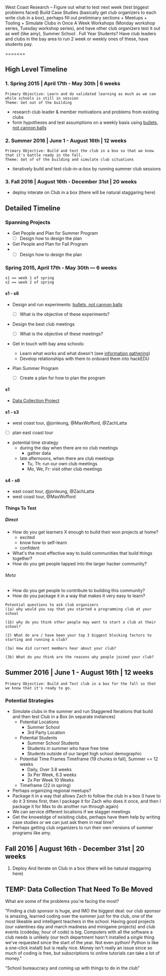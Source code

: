 West Coast Research – Figure out what to test next week (test biggest problems faced)
Build Case Studies (basically get club organizers to each write club in a box), perhaps fill out preliminary sections + Meetups + Tooling + Simulate Clubs in Once A Week Workshops (Monday workshop series, Tuesday workshop series), and have other club organizers test it out as well (like amy), Summer School . Full Year Students? Have club leaders and clubs in the bay area to run 2 week or weekly ones of these, have students pay.


=======


## High Level Timeline

### 1. Spring 2015 | April 17th - May 30th | 6 weeks

```
Primary Objective: Learn and do validated learning as much as we can while schools is still in session
Theme: Get out of the building
```

- research club leader & member motivations and problems from existing clubs
- form hypotheses and test assumptions on a weekly basis using [bullets, not cannon balls](http://www.actionablebooks.com/en-ca/summaries/great-by-choice/)

### 2. Summer 2016 | June 1 - August 16th | 12 weeks

```
Primary Objective: Build and test the club in a box so that we know that it's battle ready in the fall.
Theme: Get of of the building and simulate club situations
```

- iteratively build and test club-in-a-box by running summer club sessions

### 3. Fall 2016 | August 16th - December 31st | 20 weeks
- deploy interate on Club in a box (there will be natural staggaring here)


## Detailed Timeline

### Spanning Projects

- Get People and Plan for Summer Program
	- [ ] Design how to design the plan
- Get People and Plan for Fall Program
- 	- [ ] Design how to design the plan

### Spring 2015, April 17th - May 30th — 6 weeks

```
s1 == week 1 of spring
s2 == week 2 of spring
```

#### s1 - s6
- Design and run experiments: [bullets, not cannon balls](http://www.actionablebooks.com/en-ca/summaries/great-by-choice/)
	- [ ] What is the objective of these experiments? 

- Design the best club meetings
	- [ ] What is the objective of these  meetings?

- Get in touch with bay area schools:
	- Learn what works and what doesn't (see [information gathering](https://github.com/hackedu/club-in-a-box/issues/9))
	- Develop relationships with them to onboard them into hackEDU
	
- Plan Summer Program
	- [ ] Create a plan for how to plan the program

#### s1
- [Data Collection Project](https://github.com/hackedu/club-in-a-box/issues/9)
 
#### s1 - s3
- west coast tour, @jonleung, @MaxWofford, @ZachLatta
- [ ] plan east coast tour
- potential time strategy
	- during the day when there are no club meetings
		- gather data
	- late afternoons, when there are club meetings
		- Tu, Th: 	  run our own club meetings
		- Mo, We, Fr: visit other club meetings

#### s4 - s6
- east coast tour, @jonleung, @ZachLatta
- west coast tour, @MaxWofford

#### Things To Test

##### Direct
- How do you get learners X enough to build their won projects at home?
	- excited
	- know how to self-learn
	- confident
- What's the most effective way to build communities that build things together?
- How do you get people tapped into the larger hacker community?

###### Meta
- How do you get people to contribute to building this community?
- How do you package it in a way that makes it very easy to learn?

```
Potential questions to ask club organizers
(1a) why would you say that you started a programming club at your school

(1b) why do you think other people may want to start a club at their school?

(2) What do are / have been your top 3 biggest blocking factors to starting and running a club?

(3a) How did current members hear about your club?

(3b) What do you think are the reasons why people joined your club?

```


## Summer 2016 | June 1 - August 16th | 12 weeks

```
Primary Objective: Build and Test club in a box for the fall so that we know that it's ready to go.
```


### Potential Strategies
- Simulate clubs in the summer and run Staggered Iterations that build and then test Club in a Box (in separate instances)
	- Potential Locations
		- Summer School
		- 3rd Party Location
	- Potential Students
		- Summer School Students
		- Students in summer who have free time
		- Students outside of our target high school demographic
	- Potential Time Frames Timeframe (19 chunks in fall), Summer == 12 weeks
		- Daily, Over 3.8 weeks
		- 3x Per Week, 6.3 weeks 
		- 2x Per Week 10 Weeks
	-  Timeframe (22 in spring)
- Perhaps organizing regional meetups?
- Package it in a way that allows Zach to follow the club in a box (I have to do it 3 times first, then I package it for Zach who does it once, and then I package it for Max to do another run through again)
- We can service different locations if we stagger meetings
- Get the knoweldge of exisiting clubs, perhaps have them help by writing case studies or we can just ask them in real time?
- Perhaps getting club organizers to run their own versions of summer programs like amy.



## Fall 2016 | August 16th - December 31st | 20 weeks
1. Deploy And Iterate on Club in a box (there will be natural staggaring here)


## TEMP: Data Collection That Need To Be Moved

What are some of the problems you're facing the most?

"Finding a club sponsor is huge, and IMO the biggest deal: our club sponsor is amazing, learned coding over the summer just for the club, one of the most likeable and intelligent teachers in the school. Having good projects (our valentines day and march madness and minigame projects) and club events (codeday, hour of code) is big. Computers with all the software a club needs is unlikely (our tech department hasn't installed a *single* thing we've requested since the start of the year. Not even python! Python is like a one-click install) but is really nice. Money isn't really an issue since so much of coding is free, but subscriptions to online tutorials can take a lot of money."

"School bureaucracy and coming up with things to do in the club"